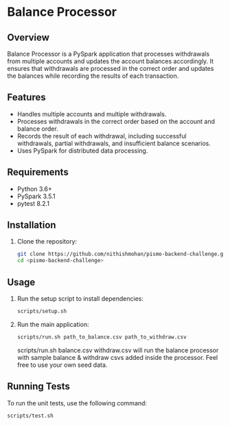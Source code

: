 # Balance Processor

## Overview

Balance Processor is a PySpark application that processes withdrawals from multiple accounts and updates the account balances accordingly. It ensures that withdrawals are processed in the correct order and updates the balances while recording the results of each transaction.

## Features

- Handles multiple accounts and multiple withdrawals.
- Processes withdrawals in the correct order based on the account and balance order.
- Records the result of each withdrawal, including successful withdrawals, partial withdrawals, and insufficient balance scenarios.
- Uses PySpark for distributed data processing.

## Requirements

- Python 3.6+
- PySpark 3.5.1
- pytest 8.2.1

## Installation

1. Clone the repository:

    ```bash
    git clone https://github.com/nithishmohan/pismo-backend-challenge.git
    cd <pismo-backend-challenge>
    ```

## Usage

1. Run the setup script to install dependencies:

    ```bash
    scripts/setup.sh
    ```

2. Run the main application:

   ```bash
   scripts/run.sh path_to_balance.csv path_to_withdraw.csv
   ```
   scripts/run.sh balance.csv withdraw.csv will run the balance processor with sample balance & withdraw csvs added inside the processor. Feel free to use your own seed data. 

## Running Tests

To run the unit tests, use the following command:

```bash
scripts/test.sh
 ```
